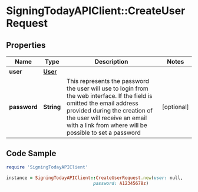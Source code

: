 # SigningTodayAPIClient::CreateUserRequest

## Properties

Name | Type | Description | Notes
------------ | ------------- | ------------- | -------------
**user** | [**User**](User.md) |  | 
**password** | **String** | This represents the password the user will use to login from the web interface. If the field is omitted the email address provided during the creation of the user will receive an email with a link from where will be possible to set a password  | [optional] 

## Code Sample

```ruby
require 'SigningTodayAPIClient'

instance = SigningTodayAPIClient::CreateUserRequest.new(user: null,
                                 password: A12345678z)
```


